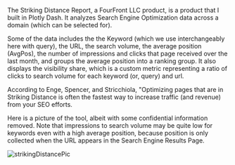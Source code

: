 The Striking Distance Report, a FourFront LLC product, is a product that I built in Plotly Dash.  It analyzes Search Engine Optimization data across a domain (which can be selected for).

Some of the data includes the the Keyword (which we use interchangeably here with query), the URL, the search volume, the average position (AvgPos), the number of impressions and clicks that page received over the last month, and groups the average position into a ranking group.  It also displays the visibility share, which is a custom metric representing a ratio of clicks to search volume for each keyword (or, query) and url.

According to Enge, Spencer, and Stricchiola, "Optimizing pages that are in Striking Distance is often the fastest way to increase traffic (and revenue) from your SEO efforts.

Here is a picture of the tool, albeit with some confidential information removed.  Note that impressions to search volume may be quite low for keywords even with a high average position, because position is only collected when the URL appears in the Search Engine Results Page.


![strikingDistancePic](https://github.com/user-attachments/assets/317af0cb-755e-4837-895d-f57255a52e07)
